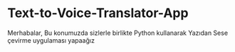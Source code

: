 # Text-to-Voice-Translator-App

Merhabalar, Bu konumuzda sizlerle birlikte Python kullanarak Yazıdan Sese çevirme uygulaması yapaağız
